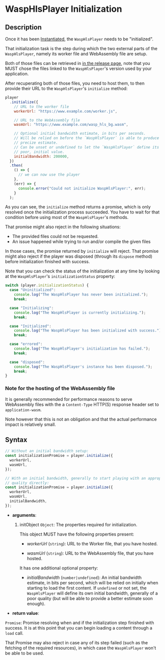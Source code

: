 # WaspHlsPlayer Initialization

## Description

Once it has been [Instantiated](./Instantiation.md), the `WaspHlsPlayer` needs
to be "initialized".

That initialization task is the step during which the two external parts of
the `WaspHlsPlayer`, namely its worker file and WebAssembly file are
setup.

Both of those files can be retrieved in [in the release page](https://github.com/peaBerberian/wasp-hls/releases),
note that you MUST chose the files linked to the `WaspHlsPlayer`'s version used
by your application.

After recuperating both of those files, you need to host them, to then provide
their URL to the `WaspHlsPlayer`'s `initialize` method:

```js
player
  .initialize({
    // URL to the worker file
    workerUrl: "https://www.example.com/worker.js",

    // URL to the WebAssembly file
    wasmUrl: "https://www.example.com/wasp_hls_bg.wasm",

    // Optional initial bandwidth estimate, in bits per seconds.
    // Will be relied on before the `WaspHlsPlayer` is able to produce its own
    // precize estimate.
    // Can be unset or undefined to let the `WaspHlsPlayer` define its own,
    // poor, initial value.
    initialBandwidth: 200000,
  })
  .then(
    () => {
      // we can now use the player
    },
    (err) => {
      console.error("Could not initialize WaspHlsPlayer:", err);
    }
  );
```

As you can see, the `initialize` method returns a promise, which is only
resolved once the initialization process succeeded. You have to wait for
that condition before using most of the `WaspHlsPlayer`'s methods.

That promise might also reject in the following situations:

- The provided files could not be requested.
- An issue happened while trying to run and/or compile the given files

In those cases, the promise returned by `initialize` will reject.
That promise might also reject if the player was disposed (through its `dispose`
method) before initialization finished with success.

Note that you can check the status of the initialization at any time by looking
at the `WaspHlsPlayer`'s `initializationStatus` property:

```js
switch (player.initializationStatus) {
  case "Uninitialized":
    console.log("The WaspHlsPlayer has never been initialized.");
    break;

  case "Initializing":
    console.log("The WaspHlsPlayer is currently initializing.");
    break;

  case "Initialized":
    console.log("The WaspHlsPlayer has been initialized with success.");
    break;

  case "errored":
    console.log("The WaspHlsPlayer's initialization has failed.");
    break;

  case "disposed":
    console.log("The WaspHlsPlayer's instance has been disposed.");
    break;
}
```

### Note for the hosting of the WebAssembly file

It is generally recommended for performance reasons to serve WebAssembly files
with the a `Content-Type` HTTP(S) response header set to `application-wasm`.

Note however that this is not an obligation and that the actual performance
impact is relatively small.

## Syntax

```js
// Without an initial bandwidth setup:
const initializationPromise = player.initialize({
  workerUrl,
  wasmUrl,
});

// With an initial bandwidth, generally to start playing with an appropriate
// quality directly:
const initializationPromise = player.initialize({
  workerUrl,
  wasmUrl,
  initialBandwidth,
});
```

- **arguments**:

  1. initObject `Object`: The properties required for initialization.

     This object MUST have the following properties present:

     - _workerUrl_ (`string`): URL to the Worker file, that you have hosted.

     - _wasmUrl_ (`string`): URL to the WebAssembly file, that you have
       hosted.

     It has one additional optional property:

     - _initialBandwidth_ (`number|undefined`): An initial bandwidth estimate,
       in bits per second, which will be relied on initially when starting to
       load the first content. If `undefined` or not set, the `WaspHlsPlayer`
       will define its own initial bandwidth, generally of a poor quality (but
       will be able to provide a better estimate soon enough).

- **return value**:

`Promise`: Promise resolving when and if the initialization step finished with
success. It is at this point that you can begin loading a content through a
`load` call.

That Promise may also reject in case any of its step failed (such as the
fetching of the required resources), in which case the `WaspHlsPlayer` won't be
able to be used.
